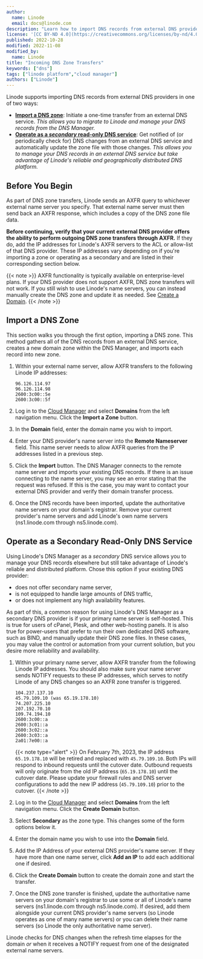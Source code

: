 ```yaml
---
author:
  name: Linode
  email: docs@linode.com
description: "Learn how to import DNS records from external DNS providers by using AXFR transfers"
license: '[CC BY-ND 4.0](https://creativecommons.org/licenses/by-nd/4.0)'
published: 2022-10-28
modified: 2022-11-08
modified_by:
  name: Linode
title: "Incoming DNS Zone Transfers"
keywords: ["dns"]
tags: ["linode platform","cloud manager"]
authors: ["Linode"]
---
```


Linode supports importing DNS records from external DNS providers in one of two ways:

- [**Import a DNS zone**](#import-a-dns-zone): Initiate a one-time transfer from an external DNS service. *This allows you to migrate to Linode and manage your DNS records from the DNS Manager.*
- [**Operate as a *secondary* read-only DNS service**](#operate-as-a-secondary-read-only-dns-service): Get notified of (or periodically check for) DNS changes from an external DNS service and automatically update the zone file with those changes. *This allows you to manage your DNS records in an external DNS service but take advantage of Linode's reliable and geographically distributed DNS platform.*

## Before You Begin

As part of DNS zone transfers, Linode sends an AXFR query to whichever external name server you specify. That external name server must then send back an AXFR response, which includes a copy of the DNS zone file data.

**Before continuing, verify that your current external DNS provider offers the ability to perform outgoing DNS zone transfers through AXFR.** If they do, add the IP addresses for Linode's AXFR servers to the ACL or allow-list of that DNS provider. These IP addresses vary depending on if you're importing a zone or operating as a secondary and are listed in their corresponding section below.

{{< note >}}
AXFR functionality is typically available on enterprise-level plans. If your DNS provider does not support AXFR, DNS zone transfers will not work. If you still wish to use Linode's name servers, you can instead manually create the DNS zone and update it as needed. See [Create a Domain](/docs/products/networking/dns-manager/guides/create-domain/).
{{< /note >}}

## Import a DNS Zone

This section walks you through the first option, importing a DNS zone. This method gathers all of the DNS records from an external DNS service, creates a new domain zone within the DNS Manager, and imports each record into new zone.

1. Within your external name server, allow AXFR transfers to the following Linode IP addresses:

    ```
    96.126.114.97
    96.126.114.98
    2600:3c00::5e
    2600:3c00::5f
    ```

1. Log in to the [Cloud Manager](https://cloud.linode.com/) and select **Domains** from the left navigation menu. Click the **Import a Zone** button.

1. In the **Domain** field, enter the domain name you wish to import.

1. Enter your DNS provider's name server into the **Remote Nameserver** field. This name server needs to allow AXFR queries from the IP addresses listed in a previous step.

1.  Click the **Import** button. The DNS Manager connects to the remote name server and imports your existing DNS records. If there is an issue connecting to the name server, you may see an error stating that the request was refused. If this is the case, you may want to contact your external DNS provider and verify their domain transfer process.

1. Once the DNS records have been imported, update the authoritative name servers on your domain's registrar. Remove your current provider's name servers and add Linode's own name servers (ns1.linode.com through ns5.linode.com).

## Operate as a Secondary Read-Only DNS Service

Using Linode's DNS Manager as a *secondary* DNS service allows you to manage your DNS records elsewhere but still take advantage of Linode's reliable and distributed platform. Chose this option if your existing DNS provider:

- does not offer secondary name server,
- is not equipped to handle large amounts of DNS traffic,
- or does not implement any high availability features.

As part of this, a common reason for using Linode's DNS Manager as a secondary DNS provider is if your primary name server is self-hosted. This is true for users of cPanel, Plesk, and other web-hosting panels. It is also true for power-users that prefer to run their own dedicated DNS software, such as BIND, and manually update their DNS zone files. In these cases, you may value the control or automation from your current solution, but you desire more reliability and availability.

1. Within your primary name server, allow AXFR transfer from the following Linode IP addresses. You should also make sure your name server sends NOTIFY requests to these IP addresses, which serves to notify Linode of any DNS changes so an AXFR zone transfer is triggered.

    ```
    104.237.137.10
    45.79.109.10 (was 65.19.178.10)
    74.207.225.10
    207.192.70.10
    109.74.194.10
    2600:3c00::a
    2600:3c01::a
    2600:3c02::a
    2600:3c03::a
    2a01:7e00::a
    ```

    {{< note type="alert" >}}
    On February 7th, 2023, the IP address `65.19.178.10` will be retired and replaced with `45.79.109.10`. Both IPs will respond to inbound requests until the cutover date. Outbound requests will only originate from the old IP address (`65.19.178.10`) until the cutover date. Please update your firewall rules and DNS server configurations to add the new IP address (`45.79.109.10`) prior to the cutover.
    {{< /note >}}

1. Log in to the [Cloud Manager](https://cloud.linode.com/) and select **Domains** from the left navigation menu. Click the **Create Domain** button.

1. Select **Secondary** as the zone type. This changes some of the form options below it.

1. Enter the domain name you wish to use into the **Domain** field.

1. Add the IP Address of your external DNS provider's name server. If they have more than one name server, click **Add an IP** to add each additional one if desired.

1. Click the **Create Domain** button to create the domain zone and start the transfer.

1. Once the DNS zone transfer is finished, update the authoritative name servers on your domain's registrar to use some or all of Linode's name servers (ns1.linode.com through ns5.linode.com). If desired, add them alongside your current DNS provider's name servers (so Linode operates as one of many name servers) or you can delete their name servers (so Linode the only authoritative name server).

Linode checks for DNS changes when the refresh time elapses for the domain *or* when it receives a NOTIFY request from one of the designated external name servers.